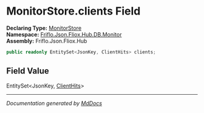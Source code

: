﻿<!--  
  <auto-generated>   
    The contents of this file were generated by a tool.  
    Changes to this file may be list if the file is regenerated  
  </auto-generated>   
-->

# MonitorStore.clients Field

**Declaring Type:** [MonitorStore](../index.md)  
**Namespace:** [Friflo.Json.Fliox.Hub.DB.Monitor](../../index.md)  
**Assembly:** Friflo.Json.Fliox.Hub

```csharp
public readonly EntitySet<JsonKey, ClientHits> clients;
```

## Field Value

EntitySet\<JsonKey, [ClientHits](../../ClientHits/index.md)\>

___

*Documentation generated by [MdDocs](https://github.com/ap0llo/mddocs)*
